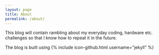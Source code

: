 ```yaml
---
layout: page
title: About
permalink: /about/
---
```


This blog will contain rambling about my everyday coding, hardware etc. challenges so that I know how to repeat it in the future.

The blog is built using
{% include icon-github.html username="jekyll" %}
